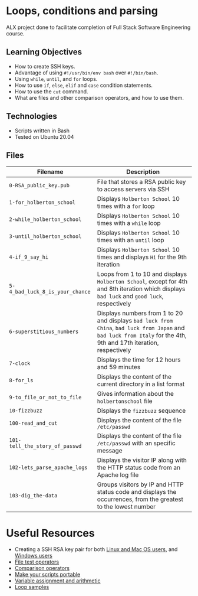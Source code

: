 #  Loops, conditions and parsing

ALX project done to facilitate completion of Full Stack Software Engineering course.

## Learning Objectives
* How to create SSH keys.
* Advantage of using `#!/usr/bin/env bash` over `#!/bin/bash`.
* Using `while`, `until`, and `for` loops.
* How to use `if`, `else`, `elif` and `case` condition statements.
* How to use the `cut` command.
* What are files and other comparison operators, and how to use them.

## Technologies
* Scripts written in Bash
* Tested on Ubuntu 20.04


## Files

| Filename | Description |
| -------- | ----------- |
| `0-RSA_public_key.pub` | File that stores a RSA public key to access servers via SSH |
| `1-for_holberton_school` | Displays `Holberton School` 10 times with a `for` loop |
| `2-while_holberton_school` | Displays `Holberton School` 10 times with a `while` loop |
| `3-until_holberton_school` | Displays `Holberton School` 10 times with an `until` loop |
| `4-if_9_say_hi` | Displays `Holberton School` 10 times and displays `Hi` for the 9th iteration |
| `5-4_bad_luck_8_is_your_chance` | Loops from 1 to 10 and displays `Holberton School`, except for 4th and 8th iteration which displays `bad luck` and `good luck`, respectively  |
| `6-superstitious_numbers` | Displays numbers from 1 to 20 and displays `bad luck from China`, `bad luck from Japan` and `bad luck from Italy` for the 4th, 9th and 17th iteration, respectively |
| `7-clock` | Displays the time for 12 hours and 59 minutes |
| `8-for_ls` | Displays the content of the current directory in a list format |
| `9-to_file_or_not_to_file` | Gives information about the `holbertonschool` file |
| `10-fizzbuzz` | Displays the `fizzbuzz` sequence |
| `100-read_and_cut` | Displays the content of the file `/etc/passwd` |
| `101-tell_the_story_of_passwd` | Displays the content of the file `/etc/passwd` with an specific message |
| `102-lets_parse_apache_logs` | Displays the visitor IP along with the HTTP status code from an Apache log file |
| `103-dig_the-data` | Groups visitors by IP and HTTP status code and displays the occurrences, from the greatest to the lowest number |

# Useful Resources
* Creating a SSH RSA key pair for both [Linux and Mac OS users](https://askubuntu.com/questions/61557/how-do-i-set-up-ssh-authentication-keys), and [Windows users](https://docs.rackspace.com/support/how-to/generating-rsa-keys-with-ssh-puttygen/)
* [File test operators](https://tldp.org/LDP/abs/html/fto.html)
* [Comparison operators](https://tldp.org/LDP/abs/html/comparison-ops.html)
* [Make your scripts portable](https://www.cyberciti.biz/tips/finding-bash-perl-python-portably-using-env.html)
* [Variable assignment and arithmetic](https://tldp.org/LDP/abs/html/ops.html)
* [Loop samples](https://tldp.org/LDP/Bash-Beginners-Guide/html/sect_09_01.html)
